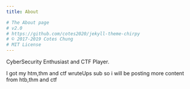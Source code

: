 ```yaml
---
title: About

# The About page
# v2.0
# https://github.com/cotes2020/jekyll-theme-chirpy
# © 2017-2019 Cotes Chung
# MIT License
---
```


CyberSecurity Enthusiast and CTF Player.

I got my htm,thm and ctf wruteUps sub so i will be posting more content from htb,thm and ctf
